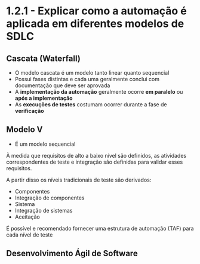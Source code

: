 # 1.2.1 - Explicar como a automação é aplicada em diferentes modelos de SDLC

## Cascata (Waterfall)
- O modelo cascata é um modelo tanto linear quanto sequencial
- Possui fases distintas e cada uma geralmente conclui com documentação que deve ser aprovada
- A **implementação da automação** geralmente ocorre **em paralelo** ou **após a implementação**
- As **execuções de testes** costumam ocorrer durante a fase de **verificação**


## Modelo V
- É um modelo sequencial

À medida que requisitos de alto a baixo nível são definidos, as atividades \
correspondentes de teste e integração são definidas para validar esses requisitos.

A partir disso os níveis tradicionais de teste são derivados:

- Componentes
- Integração de componentes
- Sistema
- Integração de sistemas
- Aceitação

É possível e recomendado fornecer uma estrutura de automação (TAF) para cada nível de teste

## Desenvolvimento Ágil de Software
